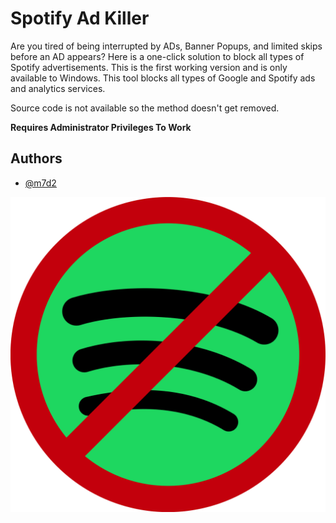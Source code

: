 # Spotify Ad Killer

Are you tired of being interrupted by ADs, Banner Popups, and limited skips before an AD appears? Here is a one-click solution to block all types of Spotify advertisements. This is the first working version and is only available to Windows.
This tool blocks all types of Google and Spotify ads and analytics services.

Source code is not available so the method doesn't get removed.

**Requires Administrator Privileges To Work**

## Authors

- [@m7d2](https://www.github.com/m7d2)

![Logo](./icon.png)

